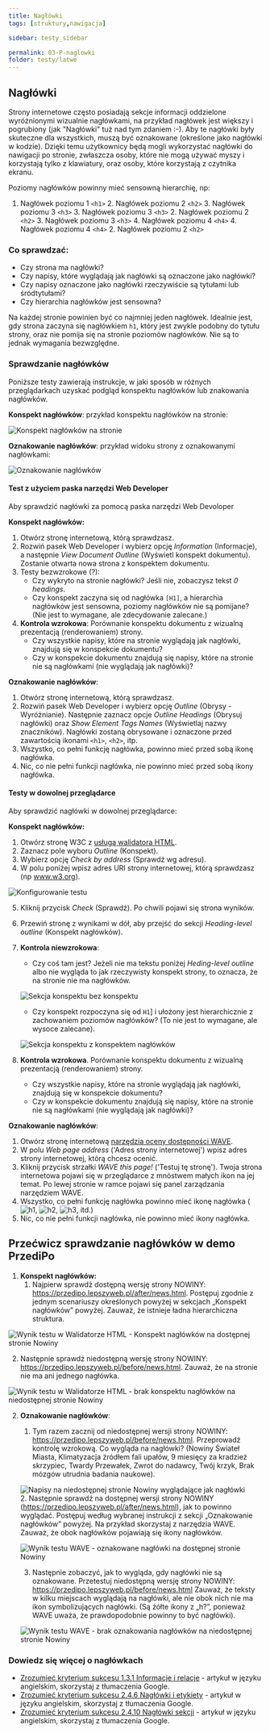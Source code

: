 ```yaml
---
title: Nagłówki
tags: [struktury,nawigacja]

sidebar: testy_sidebar

permalink: 03-P-naglowki
folder: testy/latwe
---
```


## Nagłówki
Strony internetowe często posiadają sekcje informacji oddzielone wyróżnionymi wizualnie nagłówkami, na przykład nagłówek jest większy i pogrubiony (jak "Nagłówki" tuż nad tym zdaniem :-). Aby te nagłówki były skuteczne dla wszystkich, muszą być oznakowane (określone jako nagłówki w kodzie). Dzięki temu użytkownicy będą mogli wykorzystać nagłówki do nawigacji po stronie, zwłaszcza osoby, które nie mogą używać  myszy i korzystają tylko z klawiatury, oraz osoby, które korzystają z czytnika ekranu.

Poziomy nagłówków powinny mieć sensowną hierarchię, np:
1. Nagłówek poziomu 1 `<h1>`
   2. Nagłówek poziomu 2 `<h2>`
      3. Nagłówek poziomu 3 `<h3>`
      3. Nagłówek poziomu 3 `<h3>`
   2. Nagłówek poziomu 2 `<h2>`
      3. Nagłówek poziomu 3 `<h3>`
         4. Nagłówek poziomu 4 `<h4>`
         4. Nagłówek poziomu 4 `<h4>`
   2. Nagłówek poziomu 2 `<h2>`

### Co sprawdzać:
-	Czy strona ma nagłówki?
-	Czy napisy, które wyglądają jak nagłówki są oznaczone jako nagłówki?
-	Czy napisy  oznaczone jako nagłówki rzeczywiście są tytułami lub śródtytułami?
-	Czy hierarchia nagłówków jest sensowna?

Na każdej stronie powinien być co najmniej jeden nagłówek.
Idealnie jest, gdy strona zaczyna się nagłówkiem `h1`, który jest zwykle podobny do tytułu strony, oraz nie pomija się na stronie poziomów nagłówków. Nie są to jednak wymagania bezwzględne.

### Sprawdzanie nagłówków
Poniższe testy zawierają instrukcje, w jaki sposób w różnych przeglądarkach uzyskać podgląd konspektu nagłówków lub znakowania nagłówków.

**Konspekt nagłówków**: przykład konspektu nagłówków na stronie:

![Konspekt nagłówków na stronie](images/andi/03_P_naglowki-konspekt.png)

**Oznakowanie nagłówków**: przykład widoku strony z oznakowanymi nagłówkami:

![Oznakowanie nagłówków](images/andi/03_P_naglowki-znaczniki.png)

#### Test z użyciem paska narzędzi Web Developer
Aby sprawdzić nagłówki za pomocą paska narzędzi Web Devoloper

**Konspekt nagłówków:**

1.	Otwórz stronę internetową, którą sprawdzasz.
2.	Rozwiń pasek Web Developer i wybierz opcję *Information* (Informacje), a następnie *View Document Outline* (Wyświetl konspekt dokumentu). Zostanie otwarta nowa strona z konspektem dokumentu.
3.	Testy bezwzrokowe (?):
    - Czy wykryto na stronie nagłówki? Jeśli nie, zobaczysz tekst *0 headings*.
    - Czy konspekt zaczyna się od nagłówka `[H1]`, a hierarchia nagłówków jest sensowna, poziomy nagłówków nie są pomijane? (Nie jest to wymagane, ale zdecydowanie zalecane.)
4.	**Kontrola wzrokowa**: Porównanie konspektu dokumentu z wizualną prezentacją (renderowaniem) strony.
    - Czy wszystkie napisy, które na stronie wyglądają jak nagłówki, znajdują się w konspekcie dokumentu?
    - Czy w konspekcie dokumentu znajdują się napisy, które na stronie nie są nagłówkami (nie wyglądają jak nagłówki)?

**Oznakowanie nagłówków**:

1.	Otwórz stronę internetową, którą sprawdzasz.
2.	Rozwiń pasek Web Developer i wybierz opcję *Outline* (Obrysy - Wyróżnianie). Następnie zaznacz opcje *Outline Headings* (Obrysuj nagłówki) oraz *Show Element Tags Names* (Wyświetlaj nazwy znaczników). Nagłówki zostaną obrysowane i oznaczone przed zawartością ikonami `<h1>`, `<h2>`, itp.
3.	Wszystko, co pełni funkcję nagłówka, powinno mieć przed sobą ikonę nagłówka.
4.	Nic, co nie pełni funkcji nagłówka, nie powinno mieć przed sobą ikony nagłówka.

#### Testy w dowolnej przeglądarce  

Aby sprawdzić nagłówki w dowolnej przeglądarce:

**Konspekt nagłówków:**

1.	Otwórz stronę W3C z [usługą walidatora HTML](https://validator.w3.org/nu/).
2.	Zaznacz pole wyboru *Outline* (Konspekt).
3.	Wybierz opcję *Check by address* (Sprawdź wg adresu).
4.  W polu poniżej wpisz adres URI strony internetowej, którą sprawdzasz (np www.w3.org).

   ![Konfigurowanie testu](images/andi/03_P_naglowki_nu-html.png)

5.	Kliknij przycisk *Check* (Sprawdź). Po chwili pojawi się strona wyników.
6.	Przewiń stronę z wynikami w dół, aby przejść do sekcji *Heading-level outline* (Konspekt nagłówków).
7.	**Kontrola niewzrokowa**:
	- Czy coś tam jest? Jeżeli nie ma tekstu poniżej *Heding-level outline* albo nie wygląda to jak rzeczywisty konspekt strony, to oznacza, że na stronie nie ma nagłówków.

	![Sekcja konspektu bez konspektu](images/andi/03_P_naglowki_nu-html-brak.png)

	- Czy konspekt rozpoczyna się od `H1`] i ułożony jest hierarchicznie z zachowaniem poziomów nagłówków? (To nie jest to wymagane, ale wysoce zalecane).

	![Sekcja konspektu z konspektem nagłówków](images/andi/03_P_naglowki_nu-html-konspekt.png)

8.	**Kontrola wzrokowa**. Porównanie konspektu dokumentu z wizualną prezentacją (renderowaniem) strony.
	- Czy wszystkie napisy, które na stronie wyglądają jak nagłówki, znajdują się w konspekcie dokumentu?
	- Czy w konspekcie dokumentu znajdują się napisy, które na stronie nie są nagłówkami (nie wyglądają jak nagłówki)?

**Oznakowanie nagłówków**:

1.	Otwórz stronę internetową [narzędzia oceny dostępności WAVE](http://wave.webaim.org).
2.	W polu *Web page address* ('Adres strony internetowej') wpisz adres strony internetowej, którą chcesz ocenić.
3.	Kliknij przycisk strzałki *WAVE this page!* ('Testuj tę stronę'). Twoja strona internetowa pojawi się w przeglądarce z mnóstwem małych ikon na jej temat. Po lewej stronie w ramce pojawi się panel zarządzania narzędziem WAVE.
4.	Wszystko, co pełni funkcję nagłówka powinno mieć ikonę nagłówka (![h1](images/andi/03_P_h1.png), ![h2](images/andi/03_P_h2.png), ![h3](images/andi/03_P_h3.png),  itd.)
5.	Nic, co nie pełni funkcji nagłówka, nie powinno mieć ikony nagłówka.   



## Przećwicz sprawdzanie nagłówków w demo PrzediPo

1. **Konspekt nagłówków:**
   1.	Najpierw sprawdź dostępną wersję strony NOWINY: https://przedipo.lepszyweb.pl/after/news.html. Postępuj zgodnie z jednym scenariuszy określonych powyżej w sekcjach „Konspekt nagłówków” powyżej. Zauważ, że istnieje ładna hierarchiczna struktura.

![Wynik testu w Walidatorze HTML - Konspekt nagłówków na dostępnej stronie Nowiny](images/andi/03_P_naglowki_nu-html-po.png)

   2.	Następnie sprawdź niedostępną wersję strony NOWINY: https://przedipo.lepszyweb.pl/before/news.html. Zauważ, że na stronie nie ma ani jednego nagłówka.

![Wynik testu w Walidatorze HTML - brak konspektu nagłówków na niedostępnej stronie Nowiny](images/andi/03_P_naglowki_nu-html-przed.png)

2. **Oznakowanie nagłówków**:

   1. Tym razem zacznij od niedostępnej wersji strony NOWINY: https://przedipo.lepszyweb.pl/before/news.html.  Przeprowadź kontrolę wzrokową. Co wygląda na nagłówki? (Nowiny Świateł Miasta, Klimatyzacja źródłem fali upałów, 9 miesięcy za kradzież skrzypiec, Twardy Przewałek, Zwrot do nadawcy, Twój krzyk, Brak mózgów utrudnia badania naukowe).

   ![Napisy na niedostępnej stronie Nowiny wyglądające jak nagłówki](images/andi/03_P_naglowki_przed.png)  
   2. Następnie sprawdź na dostępnej wersji strony NOWINY (https://przedipo.lepszyweb.pl/after/news.html), jak to powinno wyglądać. Postępuj według wybranej instrukcji z sekcji „Oznakowanie nagłówków” powyżej. Na przykład skorzystaj z narzędzia WAVE. Zauważ, że obok nagłówków pojawiają się ikony nagłówków.


   ![Wynik testu WAVE - oznakowane nagłówki na dostępnej stronie Nowiny](images/andi/03_P_naglowki_wave-po.png)

   3. Następnie zobaczyć, jak to wygląda, gdy nagłówki nie są oznakowane. Przetestuj niedostępną wersję strony NOWINY: https://przedipo.lepszyweb.pl/before/news.html Zauważ, że teksty w kilku miejscach wyglądają na nagłówki, ale nie obok nich nie ma ikon symbolizujących nagłówki. (Są żółte ikony z „h?”, ponieważ WAVE uważa, że prawdopodobnie powinny to być nagłówki).

   ![Wynik testu WAVE - brak oznakowania nagłówków na niedostępnej stronie Nowiny](images/andi/03_P_naglowki_wave-przed.png)

### Dowiedz się więcej o nagłówkach
-	[Zrozumieć kryterium sukcesu 1.3.1 Informacje i relacje](https://www.w3.org/WAI/WCAG21/Understanding/info-and-relationships.html)  - artykuł w języku angielskim, skorzystaj z tłumaczenia Google.
-	[Zrozumieć kryterium sukcesu 2.4.6 Nagłówki i etykiety](https://www.w3.org/WAI/WCAG21/Understanding/headings-and-labels.html)  - artykuł w języku angielskim, skorzystaj z tłumaczenia Google.
-	[Zrozumieć kryterium sukcesu 2.4.10 Nagłówki sekcji](https://www.w3.org/WAI/WCAG21/Understanding/section-headings.html)  - artykuł w języku angielskim, skorzystaj z tłumaczenia Google.

